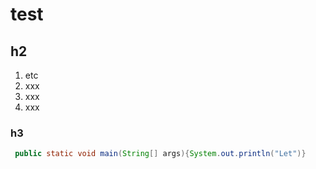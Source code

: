 # test
## h2
1. etc
1. xxx
1. xxx
1. xxx
### h3

```java
 public static void main(String[] args){System.out.println("Let")} 
 ```